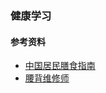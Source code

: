 ### 健康学习

#### 参考资料
* [中国居民膳食指南](https://book.douban.com/subject/35885945/)
* [腰背维修师](https://book.douban.com/subject/27065907/)